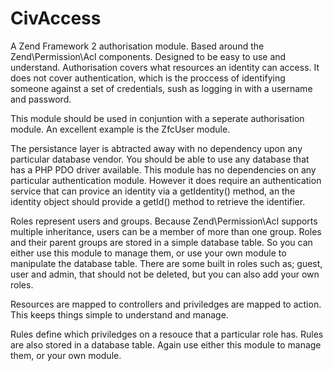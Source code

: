 # CivAccess

A Zend Framework 2 authorisation module. Based around the Zend\Permission\Acl components. Designed to be easy to use and
understand. Authorisation covers what resources an identity can access. It does not cover authentication, which is the proccess
of identifying someone against a set of credentials, sush as logging in with a username and password.

This module should be used in conjuntion with a seperate authorisation module. An excellent example is the ZfcUser module. 

The persistance layer is abtracted away with no dependency upon any particular database vendor. You should be able to use any
database that has a PHP PDO driver available. This module has no dependencies on any particular authentication module. However
it does require an authentication service that can provice an identity via a getIdentity() method, an the identity object should
provide a getId() method to retrieve the identifier.

Roles represent users and groups. Because Zend\Permission\Acl supports multiple inheritance, users can be a member of more than
one group. Roles and their parent groups are stored in a simple database table. So you can either use this module to manage them,
or use your own module to manipulate the database table. There are some built in roles such as; guest, user and admin, that should
not be deleted, but you can also add your own roles.

Resources are mapped to controllers and priviledges are mapped to action. This keeps things simple to understand and manage.

Rules define which priviledges on a resouce that a particular role has. Rules are also stored in a database table. Again use
either this module to manage them, or your own module.


